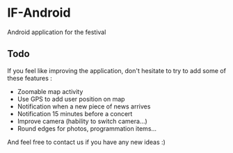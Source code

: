 IF-Android
==========

Android application for the festival

## Todo

If you feel like improving the application, don't hesitate to try to add some of these features :

 * Zoomable map activity
 * Use GPS to add user position on map
 * Notification when a new piece of news arrives
 * Notification 15 minutes before a concert
 * Improve camera (hability to switch camera...)
 * Round edges for photos, programmation items...

And feel free to contact us if you have any new ideas :)